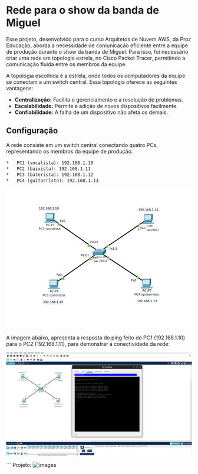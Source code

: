 # Rede para o show da banda de Miguel

Esse projeto, desenvolvido para o curso Arquitetos de Nuvem AWS, da Proz Educação, aborda a necessidade de comunicação eficiente entre a equipe de produção durante o show da banda de Miguel. Para isso, foi necessário criar uma rede em topologia estrela, no Cisco Packet Tracer, permitindo a comunicação fluida entre os membros da equipe.

A topologia escolhida é a estrela, onde todos os computadores da equipe se conectam a um switch central. Essa topologia oferece as seguintes vantagens:

*   **Centralização:** Facilita o gerenciamento e a resolução de problemas.
*   **Escalabilidade:** Permite a adição de novos dispositivos facilmente.
*   **Confiabilidade:** A falha de um dispositivo não afeta os demais.


## Configuração

A rede consiste em um switch central conectando quatro PCs, representando os membros da equipe de produção.

    *   PC1 (vocalista): 192.168.1.10
    *   PC2 (baixista): 192.168.1.11
    *   PC3 (baterista): 192.168.1.12
    *   PC4 (guitarrista): 192.168.1.13

![images](https://github.com/phatima05/proz-topologia-de-rede/blob/main/images/Topologia_Rede_CISCO.png)


A imagem abaixo, apresenta a resposta do ping feito do PC1 (192.168.1.10) para o PC2 (192.168.1.11), para demonstrar a conectividade da rede:

![images](https://github.com/phatima05/proz-topologia-de-rede/blob/main/images/Rede_CISCO.png)

´´´
Projeto: ![images](https://github.com/phatima05/proz-topologia-de-rede/blob/main/images/Rede.pkt)
